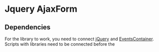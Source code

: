 # Jquery AjaxForm
## Dependencies
For the library to work, you need to connect [jQuery](https://jquery.com/download/) and [EventsContainer](https://github.com/Prefect9/Js-EventsContainer). Scripts with libraries need to be connected before the <script> tag with the AjaxForm library.



## jQuery property
Now for the html tag \<form\> you can apply `.ajaxForm()` and it will be sent to the server without reloading the page.



## Examples
Only the following fields will be sent via ajax: text, checkbox and radio.
```html
<form action="" method="post" id="demo_form" data-request-type="form-data">
    <input type="text" name="name" value="Name">
    <input type="checkbox" name="checkbox">

    <input type="radio" name="r_1" value="1">
    <input type="radio" name="r_1" value="2">
    <input type="radio" name="r_1" value="3">

    <input type="radio" name="r_2" value="1">
    <input type="radio" name="r_2" value="2">
    <input type="radio" name="r_2" value="3">

    <button type="submit">Submit</button>
</form>
```

Initialize `.ajaxform()` along with page loading.
```javascript
var form = $("#demo_form").ajaxForm()
```

You can add a `loading` event. It is called before sending ajax and can be used to show a stub when submitting a form. Validation can also be performed at this stage, if `loading` returns a value other than `undefined`, the `error` event with this returned value will be called.
At this stage, before sending ajax, you can change the values of the fields.
```javascript
form.loading(function (sended_form, sending_data) {
    if(!sended_form.find("input[name=name]").val().length) return "invalid:empty_name"
})
```

The `error` event is used to get errors. The following values can be used as an `error_code` argument to the function:
- `no_internet_connection`
- `invalid_response` - the server returned an invalid response
- the value returned by the `loading` event if it is not `undefined`
```javascript
form.error(function (error_code) {
     console.log("error: " + error_code)
 })
```

The `success` event is used to get the result when the server responds successfully.
```javascript
form.success(function (data) {
    console.log("success", data)
})
```

The number of `success`, `error` and `loading` events can be set to an unlimited number.

To send the form to the user, just press Enter in any field or click on the submit button. You can also submit the form by calling the standard js submit trigger on the \<form\> element or using the API:
```javascript
// Sending a form via jQuery
$("#demo_form").submit()

// Sending a form via the ajaxForm API
form.send()
```



## Types of data received and sent
Types of data to be sent:
- `urlencoded` _(by default)_
- `json`
- `form-data`

To change the type of data being sent, add the `data-request-type` attribute to the form:
```html
<form action="" method="post" id="test_form" data-request-type="json">
```

Types of data received:
- `json` _(by default)_
- `text`

If the server returns data that does not match the expected type, the error event is called with the `invalid_response` argument. To change the type of data received, add the `data-response-type` attribute to the form:
```html
<form action="" method="post" id="test_form" data-response-type="json">
```



## API
You can also create an ajaxForm from the constructor with its own parameters: method, url, etc. The ajaxForm created from the constructor will create an empty form, the values of the fields of which you can add/change when the `loading` event is called.
```javascript
var options = {
    method: "post",
    url: "/",
    ...
}
var form = new AjaxForm(options)
```

### Constructor options
#### options.form | `HTMLElement`, _optional_
The html element to which the ajaxForm object will be bound. If omitted, an empty form will be created.

#### options.method | `enum`, _required_
Sending method: `get`, `post`.

#### options.url | `string`, _optional_
Ajax delivery address: `""`, `"/"`, `"https://example.com/"`. Default: `""`.

#### options.requestType | `enum`, _optional_
Type of data being sent: `urlencoded`, `json`, `form-data`. Default: `urlencoded`.

#### options.responseType | `enum`, _optional_
Type of data expected from the server: `text`, `json`. Default: `json`.

#### options.getData | `function`, _optional_
An arbitrary function for transmitting data to be sent via ajax. If the `getData` function is specified, no data is taken from the form fields. By default, data is serialized from form fields that have the name attribute.



### Object methods
#### .send()
Submit the form.

#### .loading(function(sending_form, sending_data){ ... })
Add an event before submitting the form, there can be an unlimited number for one form.

#### .success(function(request_data){ ... })
Add an event after successfully submitting the form, the server response is passed to the function. The number of event handlers can be added several.

#### .error(function (error_code) { ... })
Add an event when an error occurs. The number of event handlers can be added several.

#### .clear_events()
Delete all event handlers.



### Create sausages
Methods for the `AjaxForm` object can be called continuously:
```javascript
var form = $("#demo_form").ajaxForm()
    .loading(function() {
        // do something
    })
    .success(function() {
        // do something
    })
    .error(function() {
        // do something
    })
    .send()
```
